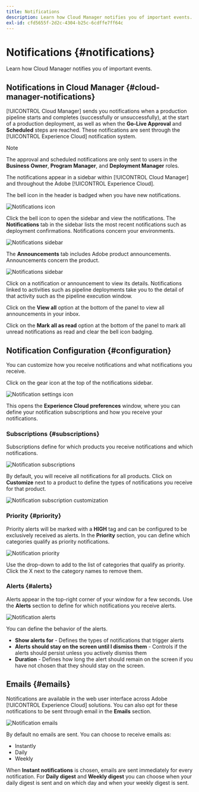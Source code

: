 ```yaml
---
title: Notifications
description: Learn how Cloud Manager notifies you of important events.
exl-id: cfd5655f-2d2c-4304-b25c-6cdffe7ff64c
---
```


# Notifications {#notifications}

Learn how Cloud Manager notifies you of important events.

## Notifications in Cloud Manager {#cloud-manager-notifications}

[!UICONTROL Cloud Manager] sends you notifications when a production pipeline starts and completes (successfully or unsuccessfully), at the start of a production deployment, as well as when the **Go-Live Approval** and **Scheduled** steps are reached. These notifications are sent through the [!UICONTROL Experience Cloud] notification system.

>[!NOTE]
>
>The approval and scheduled notifications are only sent to users in the **Business Owner**, **Program Manager**, and **Deployment Manager** roles.

The notifications appear in a sidebar within [!UICONTROL Cloud Manager] and throughout the Adobe [!UICONTROL Experience Cloud].

The bell icon in the header is badged when you have new notifications.

![Notifications icon](/help/assets/notifications-bell-badged.png)

Click the bell icon to open the sidebar and view the notifications. The **Notifications** tab in the sidebar lists the most recent notifications such as deployment confirmations. Notifications concern your environments.

![Notifications sidebar](/help/assets/notifications-activities.png)

The **Announcements** tab includes Adobe product announcements. Announcements concern the product.

![Notifications sidebar](/help/assets/notificaitons-announcements.png)

Click on a notification or announcement to view its details. Notifications linked to activities such as pipeline deployments take you to the detail of that activity such as the pipeline execution window.

Click on the **View all** option at the bottom of the panel to view all announcements in your inbox.

Click on the **Mark all as read** option at the bottom of the panel to mark all unread notifications as read and clear the bell icon badging.

## Notification Configuration {#configuration}

You can customize how you receive notifications and what notifications you receive.

Click on the gear icon at the top of the notifications sidebar.

![Notification settings icon](/help/assets/notifications-configuration.png)

This opens the **Experience Cloud preferences** window, where you can define your notification subscriptions and how you receive your notifications.

### Subscriptions {#subscriptions}

Subscriptions define for which products you receive notifications and which notifications.

![Notification subscriptions](/help/assets/notifications-subscriptions.png)

By default, you will receive all notifications for all products. Click on **Customize** next to a product to define the types of notifications you receive for that product.

![Notification subscription customization](/help/assets/notifications-subscriptions-customize.png)

### Priority {#priority}

Priority alerts will be marked with a **HIGH** tag and can be configured to be exclusively received as alerts. In the **Priority** section, you can define which categories qualify as priority notifications.

![Notification priority](/help/assets/notifications-priority.png)

Use the drop-down to add to the list of categories that qualify as priority. Click the X next to the category names to remove them.

### Alerts {#alerts}

Alerts appear in the top-right corner of your window for a few seconds. Use the **Alerts** section to define for which notifications you receive alerts.

![Notification alerts](/help/assets/notifications-alerts.png)

You can define the behavior of the alerts.

* **Show alerts for** - Defines the types of notifications that trigger alerts
* **Alerts should stay on the screen until I dismiss them** - Controls if the alerts should persist unless you actively dismiss them
* **Duration** - Defines how long the alert should remain on the screen if you have not chosen that they should stay on the screen.

## Emails {#emails}

Notifications are available in the web user interface across Adobe [!UICONTROL Experience Cloud] solutions. You can also opt for these notifications to be sent through email in the **Emails** section.

![Notification emails](/help/assets/notifications-emails.png)

By default no emails are sent. You can choose to receive emails as:

* Instantly
* Daily
* Weekly

When **Instant notifications** is chosen, emails are sent immediately for every notification. For **Daily digest** and **Weekly digest** you can choose when your daily digest is sent and on which day and when your weekly digest is sent.
